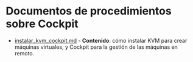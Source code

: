 # Documentos de procedimientos sobre Cockpit

- [instalar_kvm_cockpit.md](https://github.com/pdafigl/docs/blob/main/Linux/Ubuntu_server_21.10/instalar_kvm_cockpit.md)
        - **Contenido**: cómo instalar KVM para crear máquinas virtuales, y Cockpit para la gestión de las máquinas en remoto.
